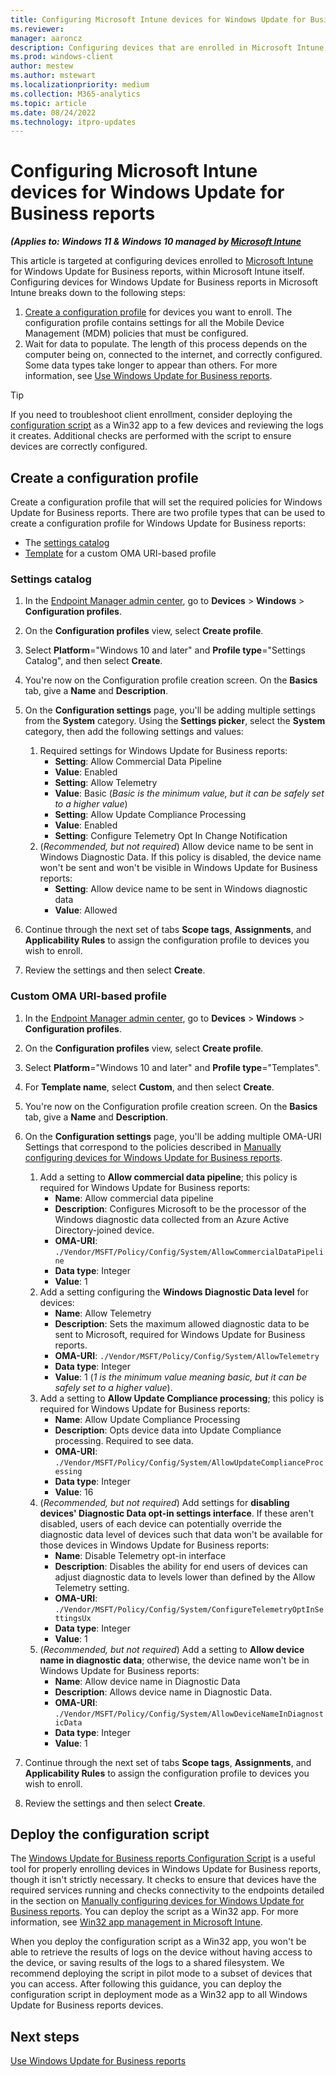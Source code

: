 ```yaml
---
title: Configuring Microsoft Intune devices for Windows Update for Business reports
ms.reviewer: 
manager: aaroncz
description: Configuring devices that are enrolled in Microsoft Intune for Windows Update for Business reports
ms.prod: windows-client
author: mestew
ms.author: mstewart
ms.localizationpriority: medium
ms.collection: M365-analytics
ms.topic: article
ms.date: 08/24/2022
ms.technology: itpro-updates
---
```


# Configuring Microsoft Intune devices for Windows Update for Business reports
<!--37063317, 30141258, 37063041-->
***(Applies to: Windows 11 & Windows 10 managed by [Microsoft Intune](/mem/intune/fundamentals/what-is-intune)***


This article is targeted at configuring devices enrolled to [Microsoft Intune](/mem/intune/fundamentals/what-is-intune) for Windows Update for Business reports, within Microsoft Intune itself. Configuring devices for Windows Update for Business reports in Microsoft Intune breaks down to the following steps:

1. [Create a configuration profile](#create-a-configuration-profile) for devices you want to enroll. The configuration profile contains settings for all the Mobile Device Management (MDM) policies that must be configured.
1. Wait for data to populate. The length of this process depends on the computer being on, connected to the internet, and correctly configured. Some data types take longer to appear than others. For more information, see [Use Windows Update for Business reports](wufb-reports-use.md).

> [!TIP]
> If you need to troubleshoot client enrollment, consider deploying the [configuration script](#deploy-the-configuration-script) as a Win32 app to a few devices and reviewing the logs it creates. Additional checks are performed with the script to ensure devices are correctly configured.

## Create a configuration profile

Create a configuration profile that will set the required policies for Windows Update for Business reports. There are two profile types that can be used to create a configuration profile for Windows Update for Business reports:
- The [settings catalog](#settings-catalog)
- [Template](#custom-oma-uri-based-profile) for a custom OMA URI-based profile

### Settings catalog

1. In the [Endpoint Manager admin center](https://go.microsoft.com/fwlink/?linkid=2109431), go to **Devices** > **Windows** > **Configuration profiles**.
1. On the **Configuration profiles** view, select **Create profile**.
1. Select **Platform**="Windows 10 and later" and **Profile type**="Settings Catalog", and then select **Create**.
1. You're now on the Configuration profile creation screen. On the **Basics** tab, give a **Name** and **Description**.
1. On the **Configuration settings** page, you'll be adding multiple settings from the **System** category. Using the **Settings picker**, select the **System** category, then add the following settings and values:
    1. Required settings for Windows Update for Business reports: 
        - **Setting**: Allow Commercial Data Pipeline
        - **Value**: Enabled
        - **Setting**: Allow Telemetry
        - **Value**: Basic (*Basic is the minimum value, but it can be safely set to a higher value*)
        - **Setting**: Allow Update Compliance Processing
        - **Value**: Enabled
        - **Setting**: Configure Telemetry Opt In Change Notification
    1. (*Recommended, but not required*) Allow device name to be sent in Windows Diagnostic Data. If this policy is disabled, the device name won't be sent and won't be visible in Windows Update for Business reports:
        - **Setting**: Allow device name to be sent in Windows diagnostic data
        - **Value**: Allowed

1. Continue through the next set of tabs **Scope tags**, **Assignments**, and **Applicability Rules** to assign the configuration profile to devices you wish to enroll.
1. Review the settings and then select **Create**.

### Custom OMA URI-based profile

1. In the [Endpoint Manager admin center](https://go.microsoft.com/fwlink/?linkid=2109431), go to **Devices** > **Windows** > **Configuration profiles**.
1. On the **Configuration profiles** view, select **Create profile**.
1. Select **Platform**="Windows 10 and later" and **Profile type**="Templates".
1. For **Template name**, select **Custom**, and then select **Create**.
1. You're now on the Configuration profile creation screen. On the **Basics** tab, give a **Name** and **Description**.
1. On the **Configuration settings** page, you'll be adding multiple OMA-URI Settings that correspond to the policies described in [Manually configuring devices for Windows Update for Business reports](wufb-reports-configuration-manual.md).

    1. Add a setting to **Allow commercial data pipeline**; this policy is required for Windows Update for Business reports:
        - **Name**: Allow commercial data pipeline
        - **Description**: Configures Microsoft to be the processor of the Windows diagnostic data collected from an Azure Active Directory-joined device.
        - **OMA-URI**: `./Vendor/MSFT/Policy/Config/System/AllowCommercialDataPipeline`
        - **Data type**: Integer
        - **Value**: 1 
    1. Add a setting configuring the **Windows Diagnostic Data level** for devices:
        - **Name**: Allow Telemetry
        - **Description**: Sets the maximum allowed diagnostic data to be sent to Microsoft, required for Windows Update for Business reports.
        - **OMA-URI**: `./Vendor/MSFT/Policy/Config/System/AllowTelemetry`
        - **Data type**: Integer
        - **Value**: 1 (*1 is the minimum value meaning basic, but it can be safely set to a higher value*).
    1. Add a setting to **Allow Update Compliance processing**; this policy is required for Windows Update for Business reports:
        - **Name**: Allow Update Compliance Processing
        - **Description**: Opts device data into Update Compliance processing. Required to see data.
        - **OMA-URI**: `./Vendor/MSFT/Policy/Config/System/AllowUpdateComplianceProcessing`
        - **Data type**: Integer
        - **Value**: 16
    1. (*Recommended, but not required*) Add settings for **disabling devices' Diagnostic Data opt-in settings interface**. If these aren't disabled, users of each device can potentially override the diagnostic data level of devices such that data won't be available for those devices in Windows Update for Business reports: 
        - **Name**: Disable Telemetry opt-in interface
        - **Description**: Disables the ability for end users of devices can adjust diagnostic data to levels lower than defined by the Allow Telemetry setting.
        - **OMA-URI**: `./Vendor/MSFT/Policy/Config/System/ConfigureTelemetryOptInSettingsUx`
        - **Data type**: Integer
        - **Value**: 1
    1. (*Recommended, but not required*) Add a setting to **Allow device name in diagnostic data**; otherwise, the device name won't be in Windows Update for Business reports:
        - **Name**: Allow device name in Diagnostic Data
        - **Description**: Allows device name in Diagnostic Data.
        - **OMA-URI**: `./Vendor/MSFT/Policy/Config/System/AllowDeviceNameInDiagnosticData`
        - **Data type**: Integer
        - **Value**: 1


1. Continue through the next set of tabs **Scope tags**, **Assignments**, and **Applicability Rules** to assign the configuration profile to devices you wish to enroll.
1. Review the settings and then select **Create**.

## Deploy the configuration script

The [Windows Update for Business reports Configuration Script](wufb-reports-configuration-script.md) is a useful tool for properly enrolling devices in Windows Update for Business reports, though it isn't strictly necessary. It checks to ensure that devices have the required services running and checks connectivity to the endpoints detailed in the section on [Manually configuring devices for Windows Update for Business reports](wufb-reports-configuration-manual.md). You can deploy the script as a Win32 app. For more information, see [Win32 app management in Microsoft Intune](/mem/intune/apps/apps-win32-app-management).

When you deploy the configuration script as a Win32 app, you won't be able to retrieve the results of logs on the device without having access to the device, or saving results of the logs to a shared filesystem. We recommend deploying the script in pilot mode to a subset of devices that you can access. After following this guidance, you can deploy the configuration script in deployment mode as a Win32 app to all Windows Update for Business reports devices.

## Next steps

[Use Windows Update for Business reports](wufb-reports-use.md)
